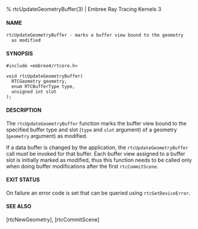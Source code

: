 % rtcUpdateGeometryBuffer(3) | Embree Ray Tracing Kernels 3

#### NAME

    rtcUpdateGeometryBuffer - marks a buffer view bound to the geometry
      as modified

#### SYNOPSIS

    #include <embree4/rtcore.h>

    void rtcUpdateGeometryBuffer(
      RTCGeometry geometry,
      enum RTCBufferType type,
      unsigned int slot
    );

#### DESCRIPTION

The `rtcUpdateGeometryBuffer` function marks the buffer view bound to
the specified buffer type and slot (`type` and `slot` argument) of a
geometry (`geometry` argument) as modified.

If a data buffer is changed by the application, the
`rtcUpdateGeometryBuffer` call must be invoked for that buffer. Each
buffer view assigned to a buffer slot is initially marked as modified,
thus this function needs to be called only when doing buffer
modifications after the first `rtcCommitScene`.

#### EXIT STATUS

On failure an error code is set that can be queried using
`rtcGetDeviceError`.

#### SEE ALSO

[rtcNewGeometry], [rtcCommitScene]
